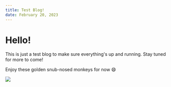 ```yaml
---
title: Test Blog!
date: February 20, 2023
---
```

# Hello!

T﻿his is just a test blog to make sure everything's up and running. Stay tuned for more to come!

E﻿njoy these golden snub-nosed monkeys for now 😄



![](https://www.aboutanimals.com/images/golden-snub-nosed-monkey-louse-820x577.jpg?c14113)